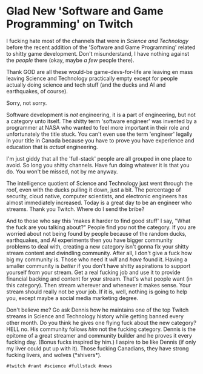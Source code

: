# Glad New 'Software and Game Programming' on Twitch

I fucking hate most of the channels that were in *Science and
Technology* before the recent addition of the 'Software and Game
Programming' related to shitty game development. Don't misunderstand, I
have nothing against the *people* there (okay, maybe *a few* people
there).

Thank GOD are all these would-be game-devs-for-life are leaving en mass
leaving Science and Technology practically empty except for people
actually doing science and tech stuff (and the ducks and AI and
earthquakes, of course).

Sorry, not sorry.

Software development is *not* engineering, it is a part of engineering,
but not a category unto itself. The shitty term 'software engineer' was
invented by a programmer at NASA who wanted to feel more important in
their role and unfortunately the title stuck. You can't even use the
term 'engineer' legally in your title in Canada because you have
to prove you have experience and education that is *actual* engineering.

I'm just giddy that all the 'full-stack' people are all grouped in one
place to avoid. So long you shitty channels. Have fun doing whatever it
is that you do. You won't be missed, not by me anyway.

The intelligence quotient of Science and Technology just went through
the roof, even with the ducks pulling it down, just a bit. The
percentage of security, cloud native, computer scientists, and
electronic engineers has almost immediately increased. Today is a great
day to be an engineer who streams. Thank you Twitch. Where do I send the
bribe?

And to those who say this 'makes it harder to find good stuff' I say,
"What the fuck are you talking about?" People find *you* not the
category. If you are worried about not being found by people because of
the random ducks, earthquakes, and AI experiments then you have bigger
community problems to deal with, creating a new category isn't gonna fix
your shitty stream content and dwindling community. After all, I don't
give a fuck how big my community is. Those who need it *will* and *have*
found it. Having a smaller community is *better* if you don't have
shitty aspirations to support yourself from your stream. Get a real
fucking job and use it to provide financial backing and content for your
stream. That's what people want (in this category). Then stream wherever
and whenever it makes sense. Your stream should really not be your job.
If it is, well, nothing is going to help you, except maybe a social
media marketing degree.

Don't believe me? Go ask Dennis how he maintains one of the top Twitch
streams in Science and Technology history while getting banned
every other month. Do you think he gives one flying fuck about the new
category? HELL no. His community follows *him* not the fucking category.
Dennis is the epitome of a great streamer and community builder and he
proves it every fucking day. (Bonus fucks inspired by him.) I aspire to
be like Dennis (if only my liver could put up with it). Those fucking
Canadians, they have strong fucking livers, and wolves (\*shivers\*).

    #twitch #rant #science #fullstack #news
